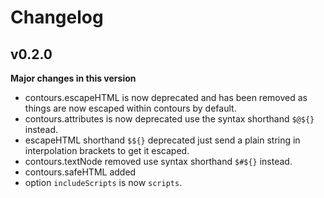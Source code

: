 # Changelog

## v0.2.0
**Major changes in this version**
- contours.escapeHTML is now deprecated and has been removed as things are now escaped within contours by default.
- contours.attributes is now deprecated use the syntax shorthand `$@${}` instead.
- escapeHTML shorthand `$${}` deprecated just send a plain string in interpolation brackets to get it escaped.
- contours.textNode removed use syntax shorthand `$#${}` instead.
- contours.safeHTML added
- option `includeScripts` is now `scripts`.
